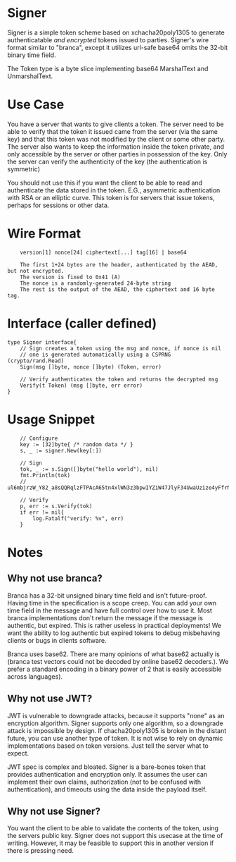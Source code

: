 # Signer

Signer is a simple token scheme based on xchacha20poly1305 to generate authenticatable *and encrypted* 
tokens issued to parties. Signer's wire format similar to "branca", except it utilizes url-safe base64
omits the 32-bit binary time field.

The Token type is a byte slice implementing base64 MarshalText and UnmarshalText.

# Use Case

You have a server that wants to give clients a token. The server need to be able to verify
that the token it issued came from the server (via the same key) and that this token was
not modified by the client or some other party. The server also wants to keep the information
inside the token private, and only accessible by the server or other parties in possession of
the key. Only the server can verify the authenticity of the key (the authentication is symmetric)

You should not use this if you want the client to be able to read and authenticate the data stored
in the token. E.G., asymmetric authentication with RSA or an elliptic curve. This token is for
servers that issue tokens, perhaps for sessions or other data.

# Wire Format
```
	version[1] nonce[24] ciphertext[...] tag[16] | base64

	The first 1+24 bytes are the header, authenticated by the AEAD, but not encrypted.
	The version is fixed to 0x41 (A)
	The nonce is a randomly-generated 24-byte string
	The rest is the output of the AEAD, the ciphertext and 16 byte tag. 
```

# Interface (caller defined)
```
type Signer interface{
	// Sign creates a token using the msg and nonce, if nonce is nil
	// one is generated automatically using a CSPRNG (crypto/rand.Read)
	Sign(msg []byte, nonce []byte) (Token, error)
	
	// Verify authenticates the token and returns the decrypted msg
	Verify(t Token) (msg []byte, err error)
}
```

# Usage Snippet
```
	// Configure
	key := [32]byte{ /* random data */ }
	s, _ := signer.New(key[:])

	// Sign
	tok, _ := s.Sign([]byte("hello world"), nil)
	fmt.Println(tok)
	// ul6mbjrzW_Y82_a8sQQRqlzFTPAcA65tn4xlWN3z3bpwIYZiW47JlyF34UwaUzize4yFfrN8Vzs

	// Verify
	p, err := s.Verify(tok)
	if err != nil{
		log.Fatalf("verify: %v", err)
	}
```

# Notes

## Why not use branca?
Branca has a 32-bit unsigned binary time field and isn't future-proof. Having time in the specification is a scope creep. You can add your own time field in the message and have full control over how to use it. Most branca implementations don't return the message if the message is authentic, but expired. This is rather useless in practical deployments! We want the ability to log authentic but expired tokens to debug misbehaving clients or bugs in clients software.

Branca uses base62. There are many opinions of what base62 actually is (branca test vectors could not be decoded by online base62 decoders.). We prefer a standard encoding in a binary power of 2 that is easily accessible across languages).

## Why not use JWT?

JWT is vulnerable to downgrade attacks, because it supports "none" as an encryption algorithm. Signer supports only one algorithm, so a downgrade attack is impossible by design. If chacha20poly1305 is broken in the distant future, you can use another type of token. It is not wise to rely on dynamic implementations based on token versions. Just tell the server what to expect.

JWT spec is complex and bloated. Signer is a bare-bones token that provides authentication and encryption only. It assumes the user can implement their own claims, authorization (not to be confused with authentication), and timeouts using the data inside the payload itself.

## Why not use Signer?

You want the client to be able to validate the contents of the token, using the servers public key. Signer does not support this usecase at the time of writing. However, it may be feasible to support this in another version if there is pressing need.

